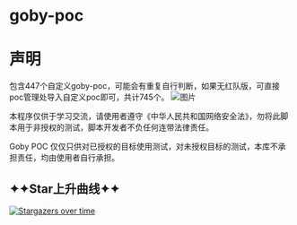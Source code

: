 # goby-poc
#   声明
包含447个自定义goby-poc，可能会有重复自行判断，如果无红队版，可直接poc管理处导入自定义poc即可，共计745个。
![图片](https://user-images.githubusercontent.com/74171727/185719401-f4782b47-157b-48db-87df-955a65adc487.png)


本程序仅供于学习交流，请使用者遵守《中华人民共和国网络安全法》，勿将此脚本用于非授权的测试，脚本开发者不负任何连带法律责任。

Goby POC 仅仅只供对已授权的目标使用测试，对未授权目标的测试，本库不承担责任，均由使用者自行承担。


## ✦✦Star上升曲线✦✦

[![Stargazers over time](https://starchart.cc/MY0723/goby-poc.svg)](https://starchart.cc/MY0723/goby-poc)

